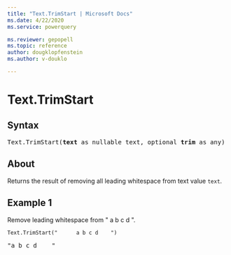 ```yaml
---
title: "Text.TrimStart | Microsoft Docs"
ms.date: 4/22/2020
ms.service: powerquery

ms.reviewer: gepopell
ms.topic: reference
author: dougklopfenstein
ms.author: v-douklo

---
```

# Text.TrimStart

## Syntax

<pre>
Text.TrimStart(<b>text</b> as nullable text, optional <b>trim</b> as any) as nullable text
</pre>
  
## About  
Returns the result of removing all leading whitespace from text value `text`.

## Example 1
Remove leading whitespace from " a b c d ".

```powerquery-m
Text.TrimStart("      a b c d    ")
```

<pre>
"a b c d    "
</pre>
